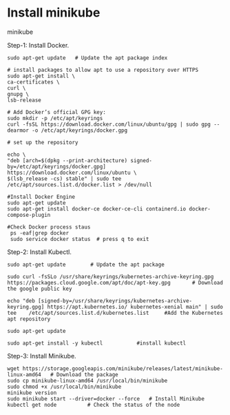 # Install minikube
minikube

Step-1:  Install Docker.​ 

    sudo apt-get update   # Update the apt package index
      
    # install packages to allow apt to use a repository over HTTPS
    sudo apt-get install \              
    ca-certificates \
    curl \
    gnupg \
    lsb-release ​                                                              

    # Add Docker’s official GPG key:  
    sudo mkdir -p /etc/apt/keyrings​      
    curl -fsSL https://download.docker.com/linux/ubuntu/gpg | sudo gpg --dearmor -o /etc/apt/keyrings/docker.gpg       
     
    # set up the repository
    
    echo \
    "deb [arch=$(dpkg --print-architecture) signed-by=/etc/apt/keyrings/docker.gpg] https://download.docker.com/linux/ubuntu \
    $(lsb_release -cs) stable" | sudo tee /etc/apt/sources.list.d/docker.list > /dev/null
    
    #Install Docker Engine
    sudo apt-get update
    sudo apt-get install docker-ce docker-ce-cli containerd.io docker-compose-plugin
    
    #Check Docker process staus
     ps -eaf|grep docker
     sudo service docker status  # press q to exit


Step-2: Install Kubectl.​ 
   
    sudo apt-get update        # Update the apt package
    
    sudo curl -fsSLo /usr/share/keyrings/kubernetes-archive-keyring.gpg https://packages.cloud.google.com/apt/doc/apt-key.gpg       # Download the google public key
    
    echo "deb [signed-by=/usr/share/keyrings/kubernetes-archive-keyring.gpg] https://apt.kubernetes.io/ kubernetes-xenial main" | sudo tee    /etc/apt/sources.list.d/kubernetes.list     #Add the Kubernetes apt repository
    
    sudo apt-get update
    
    sudo apt-get install -y kubectl           #install kubectl


Step-3: Install Minikube.​ 
   
    
    
    wget https://storage.googleapis.com/minikube/releases/latest/minikube-linux-amd64   # Download the package
    sudo cp minikube-linux-amd64 /usr/local/bin/minikube
    sudo chmod +x /usr/local/bin/minikube
    minikube version
    sudo minikube start --driver=docker --force   # Install Minikube
    kubectl get node          # Check the status of the node
    
   


 


